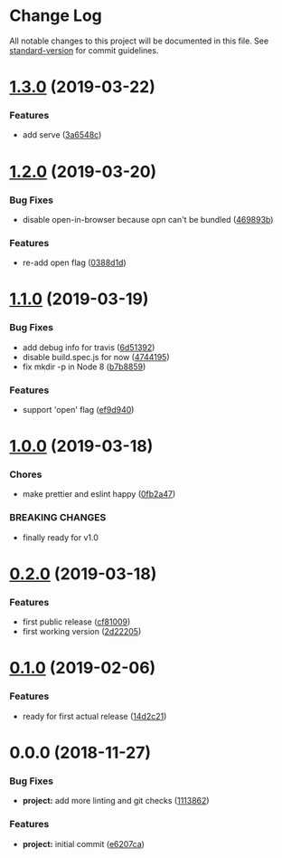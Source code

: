 # Change Log

All notable changes to this project will be documented in this file. See [standard-version](https://github.com/conventional-changelog/standard-version) for commit guidelines.

<a name="1.3.0"></a>
# [1.3.0](https://github.com/Symbitic/markbook/compare/v1.2.0...v1.3.0) (2019-03-22)

### Features

* add serve ([3a6548c](https://github.com/Symbitic/markbook/commit/3a6548c))

<a name="1.2.0"></a>

# [1.2.0](https://github.com/Symbitic/markbook/compare/v1.1.0...v1.2.0) (2019-03-20)

### Bug Fixes

* disable open-in-browser because opn can't be bundled ([469893b](https://github.com/Symbitic/markbook/commit/469893b))

### Features

* re-add open flag ([0388d1d](https://github.com/Symbitic/markbook/commit/0388d1d))

<a name="1.1.0"></a>

# [1.1.0](https://github.com/Symbitic/markbook/compare/v1.0.0...v1.1.0) (2019-03-19)

### Bug Fixes

* add debug info for travis ([6d51392](https://github.com/Symbitic/markbook/commit/6d51392))
* disable build.spec.js for now ([4744195](https://github.com/Symbitic/markbook/commit/4744195))
* fix mkdir -p in Node 8 ([b7b8859](https://github.com/Symbitic/markbook/commit/b7b8859))

### Features

* support 'open' flag ([ef9d940](https://github.com/Symbitic/markbook/commit/ef9d940))

<a name="1.0.0"></a>

# [1.0.0](https://github.com/Symbitic/markbook/compare/v0.2.0...v1.0.0) (2019-03-18)

### Chores

* make prettier and eslint happy ([0fb2a47](https://github.com/Symbitic/markbook/commit/0fb2a47))

### BREAKING CHANGES

* finally ready for v1.0

<a name="0.2.0"></a>

# [0.2.0](https://github.com/Symbitic/markbook/compare/v0.1.0...v0.2.0) (2019-03-18)

### Features

* first public release ([cf81009](https://github.com/Symbitic/markbook/commit/cf81009))
* first working version ([2d22205](https://github.com/Symbitic/markbook/commit/2d22205))

<a name="0.1.0"></a>

# [0.1.0](https://github.com/Symbitic/markbook/compare/v0.0.0...v0.1.0) (2019-02-06)

### Features

* ready for first actual release ([14d2c21](https://github.com/Symbitic/markbook/commit/14d2c21))

<a name="0.0.0"></a>

# 0.0.0 (2018-11-27)

### Bug Fixes

* **project:** add more linting and git checks ([1113862](https://github.com/Symbitic/markbook/commit/1113862))

### Features

* **project:** initial commit ([e6207ca](https://github.com/Symbitic/markbook/commit/e6207ca))
